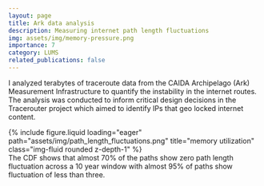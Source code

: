 ```yaml
---
layout: page
title: Ark data analysis
description: Measuring internet path length fluctuations
img: assets/img/memory-pressure.png
importance: 7
category: LUMS
related_publications: false
---
```


I analyzed terabytes of traceroute data from the CAIDA Archipelago (Ark) Measurement Infrastructure to quantify the instability in the internet routes. The analysis was conducted to inform critical design decisions in the Tracerouter project which aimed to identify IPs that geo locked internet content. 

<div class="row">
    <div class="col-sm mt-3 mt-md-0">
        {% include figure.liquid loading="eager" path="assets/img/path_length_fluctuations.png" title="memory utilization" class="img-fluid rounded z-depth-1" %}
    </div>
</div>
<div class="caption">
    The CDF shows that almost 70% of the paths show zero path length fluctuation across a 10 year window with almost 95% of paths show fluctuation of less than three.
</div>
